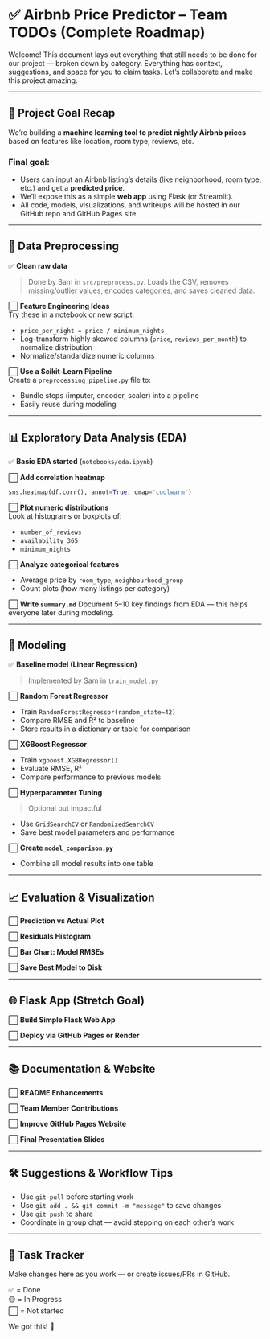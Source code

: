 
# ✅ Airbnb Price Predictor – Team TODOs (Complete Roadmap)

Welcome! This document lays out everything that still needs to be done for our project — broken down by category. Everything has context, suggestions, and space for you to claim tasks. Let’s collaborate and make this project amazing.

---

## 🎯 Project Goal Recap

We’re building a **machine learning tool to predict nightly Airbnb prices** based on features like location, room type, reviews, etc.

### Final goal:
- Users can input an Airbnb listing’s details (like neighborhood, room type, etc.) and get a **predicted price**.
- We’ll expose this as a simple **web app** using Flask (or Streamlit).
- All code, models, visualizations, and writeups will be hosted in our GitHub repo and GitHub Pages site.

---

## 🔄 Data Preprocessing

✅ **Clean raw data**  
> Done by Sam in `src/preprocess.py`. Loads the CSV, removes missing/outlier values, encodes categories, and saves cleaned data.

⬜ **Feature Engineering Ideas**  
Try these in a notebook or new script:
- `price_per_night = price / minimum_nights`
- Log-transform highly skewed columns (`price`, `reviews_per_month`) to normalize distribution
- Normalize/standardize numeric columns

⬜ **Use a Scikit-Learn Pipeline**  
Create a `preprocessing_pipeline.py` file to:
- Bundle steps (imputer, encoder, scaler) into a pipeline
- Easily reuse during modeling

---

## 📊 Exploratory Data Analysis (EDA)

✅ **Basic EDA started** (`notebooks/eda.ipynb`)

⬜ **Add correlation heatmap**
```python
sns.heatmap(df.corr(), annot=True, cmap='coolwarm')
```

⬜ **Plot numeric distributions**  
Look at histograms or boxplots of:
- `number_of_reviews`
- `availability_365`
- `minimum_nights`

⬜ **Analyze categorical features**
- Average price by `room_type`, `neighbourhood_group`
- Count plots (how many listings per category)

⬜ **Write `summary.md`**
Document 5–10 key findings from EDA — this helps everyone later during modeling.

---

## 🧠 Modeling

✅ **Baseline model (Linear Regression)**  
> Implemented by Sam in `train_model.py`

⬜ **Random Forest Regressor**
- Train `RandomForestRegressor(random_state=42)`
- Compare RMSE and R² to baseline
- Store results in a dictionary or table for comparison

⬜ **XGBoost Regressor**
- Train `xgboost.XGBRegressor()`
- Evaluate RMSE, R²
- Compare performance to previous models

⬜ **Hyperparameter Tuning**
> Optional but impactful
- Use `GridSearchCV` or `RandomizedSearchCV`
- Save best model parameters and performance

⬜ **Create `model_comparison.py`**
- Combine all model results into one table

---

## 📈 Evaluation & Visualization

⬜ **Prediction vs Actual Plot**

⬜ **Residuals Histogram**

⬜ **Bar Chart: Model RMSEs**

⬜ **Save Best Model to Disk**

---

## 🌐 Flask App (Stretch Goal)

⬜ **Build Simple Flask Web App**

⬜ **Deploy via GitHub Pages or Render**

---

## 📚 Documentation & Website

⬜ **README Enhancements**

⬜ **Team Member Contributions**

⬜ **Improve GitHub Pages Website**

⬜ **Final Presentation Slides**

---

## 🛠 Suggestions & Workflow Tips

- Use `git pull` before starting work
- Use `git add . && git commit -m "message"` to save changes
- Use `git push` to share
- Coordinate in group chat — avoid stepping on each other’s work

---

## 👥 Task Tracker

Make changes here as you work — or create issues/PRs in GitHub.

✅ = Done  
🟡 = In Progress  
⬜ = Not started

We got this! 💪
